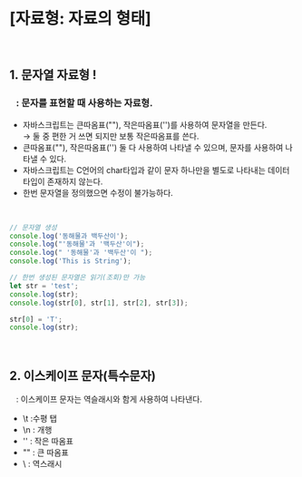 # [자료형: 자료의 형태]

<br>

## 1. 문자열 자료형 !

### &nbsp;&nbsp; : 문자를 표현할 때 사용하는 자료형.

- 자바스크립트는 큰따옴표(""), 작은따옴표('')를 사용하여 문자열을 만든다.  
  → 둘 중 편한 거 쓰면 되지만 보통 작은따옴표를 쓴다.
- 큰따옴표(""), 작은따옴표('') 둘 다 사용하여 나타낼 수 있으며, 문자를 사용하여 나타낼 수 있다.
- 자바스크립트는 C언어의 char타입과 같이 문자 하나만을 별도로 나타내는 데이터
  타입이 존재하지 않는다.
- 한번 문자열을 정의했으면 수정이 불가능하다.

<br>

```javascript
// 문자열 생성
console.log('동해물과 백두산이');
console.log("'동해물'과 '백두산'이");
console.log(" '동해물'과 '백두산'이 ");
console.log('This is String');

// 한번 생성된 문자열은 읽기(조회)만 가능
let str = 'test';
console.log(str);
console.log(str[0], str[1], str[2], str[3]);

str[0] = 'T';
console.log(str);
```

<br>

## 2. 이스케이프 문자(특수문자)

&nbsp;&nbsp; : 이스케이프 문자는 역슬래시와 함게 사용하여 나타낸다.

- \t :수평 탭
- \n : 개행
- \'' : 작은 따옴표
- \"" : 큰 따옴표
- \\ : 역스래시
